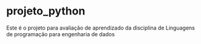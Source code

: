 # projeto_python
Este é o projeto para avaliação de aprendizado da disciplina de Linguagens de programação para engenharia de dados
